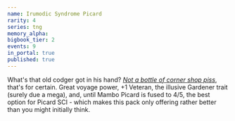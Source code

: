 ```yaml
---
name: Irumodic Syndrome Picard
rarity: 4
series: tng
memory_alpha:
bigbook_tier: 2
events: 9
in_portal: true
published: true
---
```


What's that old codger got in his hand? [_Not a bottle of corner shop piss_](https://www.youtube.com/watch?v=RedqjMy62HQ), that's for certain. Great voyage power, +1 Veteran, the illusive Gardener trait (surely due a mega), and, until Mambo Picard is fused to 4/5, the best option for Picard SCI - which makes this pack only offering rather better than you might initially think.
